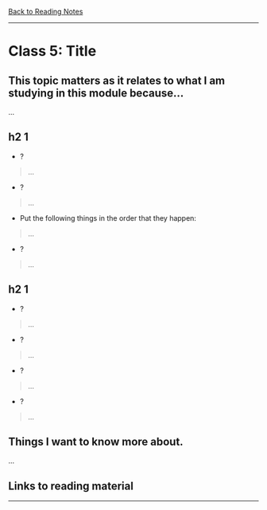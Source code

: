 [Back to Reading Notes](./README.md)

---

# Class 5: Title

## This topic matters as it relates to what I am studying in this module because...

...

## h2 1

- ?

> ...

- ?

> ...

- Put the following things in the order that they happen:

> ...

- ?

> ...

## h2 1

- ?

> ...

- ?

> ...

- ?

> ...

- ?

> ...

## Things I want to know more about.

...

## Links to reading material

[]()

[]()

[]()

[]()

---
